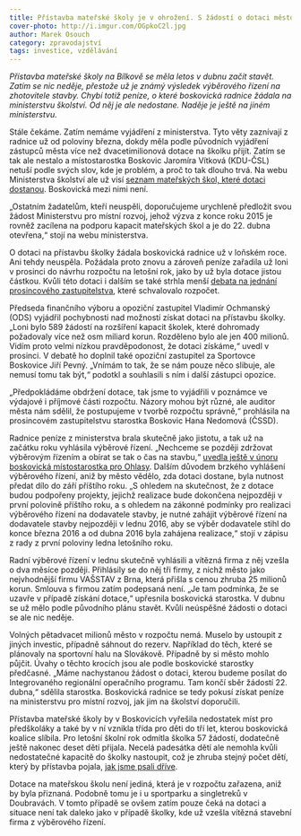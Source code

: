```yaml
---
title: Přístavba mateřské školy je v ohrožení. S žádostí o dotaci město neuspělo
cover-photo: http://i.imgur.com/OGpkoC2l.jpg
author: Marek Osouch
category: zpravodajství
tags: investice, vzdělávání
---
```


*Přístavba mateřské školy na Bílkově se měla letos v dubnu začít stavět. Zatím se nic neděje, přestože už je známý výsledek výběrového řízení na zhotovitele stavby. Chybí totiž peníze, o které boskovická radnice žádala na ministerstvu školství. Od něj je ale nedostane. Naděje je ještě na jiném ministerstvu.*

Stále čekáme. Zatím nemáme vyjádření z ministerstva. Tyto věty zaznívají z radnice už od poloviny března, dokdy měla podle původních vyjádření zástupců města více než dvacetimilionová dotace na školku přijít. Zatím se tak ale nestalo a místostarostka Boskovic Jaromíra Vítková (KDU-ČSL) netuší podle svých slov, kde je problém, a proč to tak dlouho trvá. Na webu Ministerstva školství ale už visí [seznam mateřských škol, které dotaci dostanou](http://www.msmt.cz/vzdelavani/predskolni-vzdelavani/fond-rozvoje-kapacit-materskych-a-zakladnich-skol). Boskovická mezi nimi není.

„Ostatním žadatelům, kteří neuspěli, doporučujeme urychleně předložit svou žádost Ministerstvu pro místní rozvoj, jehož výzva z konce roku 2015 je rovněž zacílena na podporu kapacit mateřských škol a je do 22. dubna otevřena,“ stojí na webu ministerstva.

O dotaci na přístavbu školky žádala boskovická radnice už v loňském roce. Ani tehdy neuspěla. Požádala proto znovu a zároveň peníze zařadila už loni v prosinci do návrhu rozpočtu na letošní rok, jako by už byla dotace jistou částkou. Kvůli této dotaci i dalším se také strhla menší [debata na jednání prosincového zastupitelstva](https://youtu.be/GTe5NLaCOiE?t=5h33m05s), které schvalovalo rozpočet.

Předseda finančního výboru a opoziční zastupitel Vladimír Ochmanský (ODS) vyjádřil pochybnosti nad možností získat dotaci na přístavbu školky.  „Loni bylo 589 žádostí na rozšíření kapacit školek, které dohromady požadovaly více než osm miliard korun. Rozděleno bylo ale jen 400 milionů. Vidím proto velmi nízkou pravděpodonost, že dotaci získáme,“ uvedl v prosinci.  V debatě ho doplnil také opoziční zastupitel za Sportovce Boskovice Jiří Pevný. „Vnímám to tak, že se nám pouze něco slibuje, ale nemusí tomu tak být,“ podotkl a souhlasili s ním i další zástupci opozice.

„Předpokládáme obdržení dotace, tak jsme to vyjádřili v poznámce ve výdajové i příjmové části rozpočtu. Názory mohou být různé, ale auditor města nám sdělil, že postupujeme v tvorbě rozpočtu správně,“ prohlásila na prosincovém zastupitelstvu starostka Boskovic Hana Nedomová (ČSSD).

Radnice peníze z ministerstva brala skutečně jako jistotu, a tak už na začátku roku vyhlásila výběrové řízení. „Nechceme se později zdržovat výběrovým řízením a obírat se tak o čas na stavbu,“ [uvedla ještě v únoru boskovická místostarostka pro Ohlasy](/clanky/2016/02/pristavba-ms.html). Dalším důvodem brzkého vyhlášení výběrového řízení, aniž by město vědělo, zda dotaci dostane, byla nutnost předat dílo do září příštího roku. „S ohledem na skutečnost, že z dotace budou podpořeny projekty, jejichž realizace bude dokončena nejpozději v první polovině příštího roku, a s ohledem na zákonné podmínky pro realizaci výběrového řízení na dodavatele stavby, je nutné zahájit výběrové řízení na dodavatele stavby nejpozději v lednu 2016, aby se výběr dodavatele stihl do konce března 2016 a od dubna 2016 byla zahájena realizace,“ stojí v zápisu z rady z první poloviny ledna letošního roku.

Radní výběrové řízení v lednu skutečně vyhlásili a vítězná firma z něj vzešla o dva měsíce později. Přihlásily se do něj tři firmy, z nichž město jako nejvhodnější firmu VAŠSTAV z Brna, která přišla s cenou zhruba 25 milionů korun. Smlouva s firmou zatím podepsaná není. „Je tam podmínka, že se uzavře v případě získání dotace,“ upřesnila boskovická starostka. V dubnu se už mělo podle původního plánu stavět. Kvůli neúspěšné žádosti o dotaci se ale nic neděje.

Volných pětadvacet milionů město v rozpočtu nemá. Muselo by ustoupit z jiných investic, případně sáhnout do rezerv. Například do těch, které se plánovaly na sportovní halu na Slovákově. Případně by si město mohlo půjčit. Úvahy o těchto krocích jsou ale podle boskovické starostky předčasné. „Máme nachystanou žádost o dotaci, kterou budeme posílat do Integrovaného regionální operačního programu. Tam končí sběr žádostí 22. dubna,“ sdělila starostka. Boskovická radnice se tedy pokusí získat peníze na ministerstvu pro místní rozvoj, jak jim na školství doporučili.
 
Přístavba mateřské školy by v Boskovicích vyřešila nedostatek míst pro předškoláky a také by v ní vznikla třída pro děti do tří let, kterou boskovická koalice slíbila. Pro letošní školní rok odmítla školka 57 žádostí, dodatečně ještě nakonec deset dětí přijala. Necelá padesátka dětí ale nemohla kvůli nedostatečné kapacitě do školky nastoupit, což je zhruba stejný počet dětí, který by přístavba pojala, [jak jsme psali dříve](/clanky/2016/02/pristavba-ms.html).

Dotace na mateřskou školu není jediná, která je v rozpočtu zařazena, aniž by byla přiznaná. Podobně tomu je i u sportparku a singletreků v Doubravách. V tomto případě se ovšem zatím pouze čeká na dotaci a situace není tak daleko jako v případě školky, kde už vzešla vítězná stavební firma z výběrového řízení.
